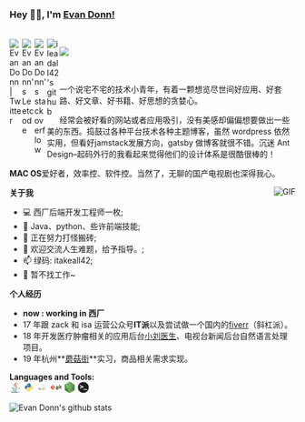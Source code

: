 ### Hey 👋🏽, I'm [Evan Donn!](https://ileadall42.github.io/about) 

<br/>
<a href="https://twitter.com/FeifanEvan">
  <img align="left" alt="EvanDonn | Twitter" width="22px" src="https://cdn.jsdelivr.net/npm/simple-icons@v3/icons/twitter.svg" />
</a>

<a href="https://leetcode.com/ileadall42/">
  <img align="left" alt="EvanDonn's Leetcode" width="22px" src="https://cdn.jsdelivr.net/npm/simple-icons@v3/icons/leetcode.svg" />
  </a>
  <a href="https://stackoverflow.com/users/8017677/ileadall42">
  <img align="left" alt="EvanDonn's stackoverflow" width="22px" src="https://cdn.jsdelivr.net/npm/simple-icons@v3/icons/stackoverflow.svg" />
  </a>

  <a href="https://github.com/ileadall42">
  <img align="left" alt="ileadall42's github" width="22px" src="https://cdn.jsdelivr.net/npm/simple-icons@v3/icons/github.svg" />
  </a>

![](https://visitor-badge.glitch.me/badge?page_id=ileadall42.visitor-badge)

<br />

一个说宅不宅的技术小青年，有着一颗想览尽世间好应用、好套路、好文章、好书籍、好思想的贪婪心。

经常会被好看的网站或者应用吸引，没有美感却偏偏想要做出一些美的东西。捣鼓过各种平台技术各种主题博客，虽然 wordpress 依然实用，但看好jamstack发展方向，gatsby 做博客就很不错。沉迷 Ant Design–起码外行的我看起来觉得他们的设计体系是很酷很棒的！

**MAC OS**爱好者，效率控、软件控。当然了，无聊的国产电视剧也深得我心。

<img align="right" alt="GIF" src="https://media.giphy.com/media/836HiJc7pgzy8iNXCn/giphy.gif" />

**关于我**
- 💻 西厂后端开发工程师一枚;
- 🌱 Java、python、些许前端技能; 
- 🤔 正在努力打怪搬砖;
- 💬 欢迎交流人生难题，给予指导。;
- 📫 绿码: itakeall42; 
- 📝 暂不找工作~

**个人经历**
* **now : working in 西厂**
* 17 年跟 zack 和 isa 运营公众号**IT派**以及尝试做一个国内的[fiverr](https://www.fiverr.com/ "技能交易平台")（斜杠派）。  
* 18 年开发医疗肿瘤相关的应用后台[小刘医生](http://www.e-interconnection.com/ "产品页面")、电视台新闻后台自然语言处理项目。
* 19 年杭州**[蘑菇街](https://www.mogu.com/ "电商购物平台")**实习，商品相关需求实现。

**Languages and Tools:**  
<code><img height="20" src="https://raw.githubusercontent.com/github/explore/80688e429a7d4ef2fca1e82350fe8e3517d3494d/topics/java/java.png"></code>
<code><img height="20" src="https://raw.githubusercontent.com/github/explore/80688e429a7d4ef2fca1e82350fe8e3517d3494d/topics/python/python.png"></code>
<code><img height="20" src="https://raw.githubusercontent.com/github/explore/80688e429a7d4ef2fca1e82350fe8e3517d3494d/topics/mysql/mysql.png"></code>
<code><img height="20" src="https://raw.githubusercontent.com/github/explore/80688e429a7d4ef2fca1e82350fe8e3517d3494d/topics/git/git.png"></code>
<code><img height="20" src="https://raw.githubusercontent.com/github/explore/80688e429a7d4ef2fca1e82350fe8e3517d3494d/topics/nodejs/nodejs.png"></code>
<code><img height="20" src="https://raw.githubusercontent.com/github/explore/80688e429a7d4ef2fca1e82350fe8e3517d3494d/topics/terminal/terminal.png"></code>



![Evan Donn's github stats](https://github-readme-stats.vercel.app/api?username=ileadall42&show_icons=true&hide_border=true)

